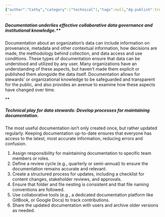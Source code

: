 ```yaml
---
{"author":"Cathy","category":["technical"],"tags":null,"dg-publish":true,"permalink":"/plays/play-23-develop-processes-for-maintaining-documentation/","dgPassFrontmatter":true}
---
```


##### **Documentation underlies effective collaborative data governance and institutional knowledge.****
Documentation about an organization’s data can include information on provenance, metadata and other contextual information, how decisions are made, the methodology behind collection, and data access and use conditions. These types of documentation ensure that data can be understood and utilized by any user. Many organizations have an understanding of these aspects, but haven’t made them explicit or published them alongside the data itself. Documentation allows for stewards’ or organizational knowledge to be safeguarded and transparent for the public, and also provides an avenue to examine how these aspects have changed over time.

**

##### **Technical play for data stewards: Develop processes for maintaining documentation.** 
The most useful documentation isn’t only created once, but rather updated regularly. Keeping documentation up-to-date ensures that everyone has access to the latest, most accurate information, reducing errors and confusion.
1. Assign responsibility for maintaining documentation to specific team members or roles.
2. Define a review cycle (e.g., quarterly or semi-annual) to ensure the documentation remains accurate and relevant.
3. Create a structured process for updates, including a checklist for content changes, stakeholder reviews, and approvals.
4. Ensure that folder and file nesting is consistent and that file naming conventions are followed.
5. Use collaborative tools (e.g., a dedicated documentation platform like GitBook, or Google Docs) to track contributions.
6. Share the updated documentation with users and archive older versions as needed.

